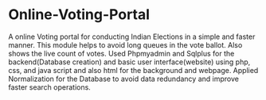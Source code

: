 # Online-Voting-Portal
A online Voting portal for conducting Indian Elections in  a simple and faster manner. This module helps to avoid long queues in the vote ballot. Also shows the live count of votes. Used Phpmyadmin and Sqlplus for the backend(Database creation) and basic user interface(website) using php, css, and java script and also html for the background and webpage. Applied Normalization for the Database to avoid data redundancy and improve faster search operations.
